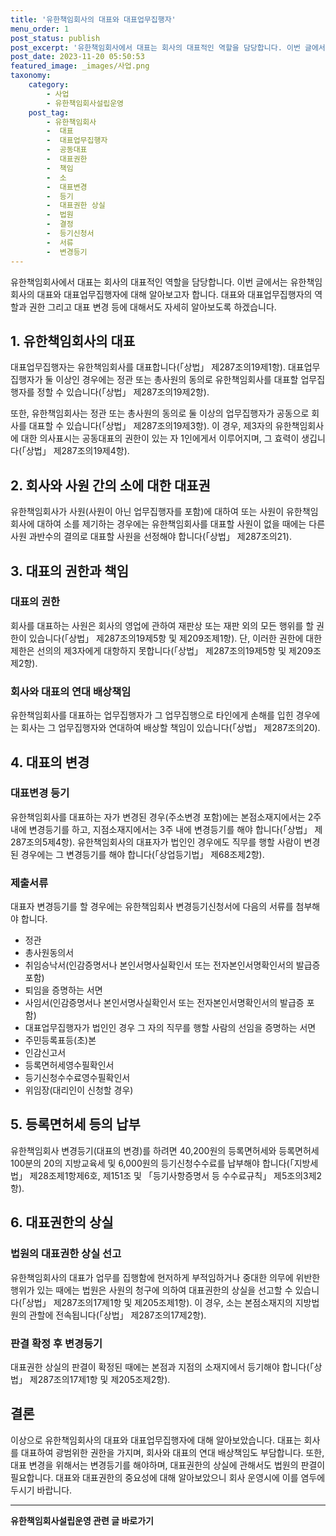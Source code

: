 ```yaml
---
title: '유한책임회사의 대표와 대표업무집행자'
menu_order: 1
post_status: publish
post_excerpt: '유한책임회사에서 대표는 회사의 대표적인 역할을 담당합니다. 이번 글에서는 유한책임회사의 대표와 대표업무집행자에 대해 알아보고자 합니다. 대표와 대표업무집행자의 역할과 권한 그리고 대표 변경 등에 대해서도 자세히 알아보도록 하겠습니다.'
post_date: 2023-11-20 05:50:53
featured_image: _images/사업.png
taxonomy:
    category:
        - 사업
        - 유한책임회사설립운영
    post_tag:
        - 유한책임회사
        -  대표
        -  대표업무집행자
        -  공동대표
        -  대표권한
        -  책임
        -  소
        -  대표변경
        -  등기
        -  대표권한 상실
        -  법원
        -  결정
        -  등기신청서
        -  서류
        -  변경등기
---
```



유한책임회사에서 대표는 회사의 대표적인 역할을 담당합니다. 이번 글에서는 유한책임회사의 대표와 대표업무집행자에 대해 알아보고자 합니다. 대표와 대표업무집행자의 역할과 권한 그리고 대표 변경 등에 대해서도 자세히 알아보도록 하겠습니다.

## 1. 유한책임회사의 대표

대표업무집행자는 유한책임회사를 대표합니다(「상법」 제287조의19제1항). 대표업무집행자가 둘 이상인 경우에는 정관 또는 총사원의 동의로 유한책임회사를 대표할 업무집행자를 정할 수 있습니다(「상법」 제287조의19제2항).

또한, 유한책임회사는 정관 또는 총사원의 동의로 둘 이상의 업무집행자가 공동으로 회사를 대표할 수 있습니다(「상법」 제287조의19제3항). 이 경우, 제3자의 유한책임회사에 대한 의사표시는 공동대표의 권한이 있는 자 1인에게서 이루어지며, 그 효력이 생깁니다(「상법」 제287조의19제4항).

## 2. 회사와 사원 간의 소에 대한 대표권

유한책임회사가 사원(사원이 아닌 업무집행자를 포함)에 대하여 또는 사원이 유한책임회사에 대하여 소를 제기하는 경우에는 유한책임회사를 대표할 사원이 없을 때에는 다른 사원 과반수의 결의로 대표할 사원을 선정해야 합니다(「상법」 제287조의21).

## 3. 대표의 권한과 책임

### 대표의 권한

회사를 대표하는 사원은 회사의 영업에 관하여 재판상 또는 재판 외의 모든 행위를 할 권한이 있습니다(「상법」 제287조의19제5항 및 제209조제1항). 단, 이러한 권한에 대한 제한은 선의의 제3자에게 대항하지 못합니다(「상법」 제287조의19제5항 및 제209조제2항).

### 회사와 대표의 연대 배상책임

유한책임회사를 대표하는 업무집행자가 그 업무집행으로 타인에게 손해를 입힌 경우에는 회사는 그 업무집행자와 연대하여 배상할 책임이 있습니다(「상법」 제287조의20).

## 4. 대표의 변경

### 대표변경 등기

유한책임회사를 대표하는 자가 변경된 경우(주소변경 포함)에는 본점소재지에서는 2주 내에 변경등기를 하고, 지점소재지에서는 3주 내에 변경등기를 해야 합니다(「상법」 제287조의5제4항). 유한책임회사의 대표자가 법인인 경우에도 직무를 행할 사람이 변경된 경우에는 그 변경등기를 해야 합니다(「상업등기법」 제68조제2항).

### 제출서류

대표자 변경등기를 할 경우에는 유한책임회사 변경등기신청서에 다음의 서류를 첨부해야 합니다.

- 정관
- 총사원동의서
- 취임승낙서(인감증명서나 본인서명사실확인서 또는 전자본인서명확인서의 발급증 포함)
- 퇴임을 증명하는 서면
- 사임서(인감증명서나 본인서명사실확인서 또는 전자본인서명확인서의 발급증 포함)
- 대표업무집행자가 법인인 경우 그 자의 직무를 행할 사람의 선임을 증명하는 서면
- 주민등록표등(초)본
- 인감신고서
- 등록면허세영수필확인서
- 등기신청수수료영수필확인서
- 위임장(대리인이 신청할 경우)

## 5. 등록면허세 등의 납부

유한책임회사 변경등기(대표의 변경)를 하려면 40,200원의 등록면허세와 등록면허세 100분의 20의 지방교육세 및 6,000원의 등기신청수수료를 납부해야 합니다(「지방세법」 제28조제1항제6호, 제151조 및 「등기사항증명서 등 수수료규칙」 제5조의3제2항).

## 6. 대표권한의 상실

### 법원의 대표권한 상실 선고

유한책임회사의 대표가 업무를 집행함에 현저하게 부적임하거나 중대한 의무에 위반한 행위가 있는 때에는 법원은 사원의 청구에 의하여 대표권한의 상실을 선고할 수 있습니다(「상법」 제287조의17제1항 및 제205조제1항). 이 경우, 소는 본점소재지의 지방법원의 관할에 전속됩니다(「상법」 제287조의17제2항).

### 판결 확정 후 변경등기

대표권한 상실의 판결이 확정된 때에는 본점과 지점의 소재지에서 등기해야 합니다(「상법」 제287조의17제1항 및 제205조제2항).

## 결론

이상으로 유한책임회사의 대표와 대표업무집행자에 대해 알아보았습니다. 대표는 회사를 대표하여 광범위한 권한을 가지며, 회사와 대표의 연대 배상책임도 부담합니다. 또한, 대표 변경을 위해서는 변경등기를 해야하며, 대표권한의 상실에 관해서도 법원의 판결이 필요합니다. 대표와 대표권한의 중요성에 대해 알아보았으니 회사 운영시에 이를 염두에 두시기 바랍니다.
<!-- wp:separator -->
<hr class="wp-block-separator has-alpha-channel-opacity"/>
<!-- /wp:separator -->

<!-- wp:group {"backgroundColor":"base","layout":{"type":"constrained"}} -->
<div class="wp-block-group has-base-background-color has-background"><!-- wp:paragraph {"align":"center","fontSize":"medium"} -->
<p class="has-text-align-center has-large-font-size"><strong>유한책임회사설립운영 관련 글 바로가기</strong></p>
<!-- /wp:paragraph -->


<!-- wp:latest-posts
{"categories":[{"id":28319,"count":19,"description":"","link":"https://uknowlaw.com/category/%ec%9c%a0%ed%95%9c%ec%b1%85%ec%9e%84%ed%9a%8c%ec%82%ac%ec%84%a4%eb%a6%bd%ec%9a%b4%ec%98%81/","name":"유한책임회사설립운영","slug":"유한책임회사설립운영","taxonomy":"category","parent":0,"meta":[],"_links":{"self":[{"href":"https://uknowlaw.com/wp-json/wp/v2/categories/28319"}],"collection":[{"href":"https://uknowlaw.com/wp-json/wp/v2/categories"}],"about":[{"href":"https://uknowlaw.com/wp-json/wp/v2/taxonomies/category"}],"wp:post_type":[{"href":"https://uknowlaw.com/wp-json/wp/v2/posts?categories=28319"}],"curies":[{"name":"wp","href":"https://api.w.org/{rel}","templated":true}]}}],"postsToShow":100,"excerptLength":28,"postLayout":"grid","columns":2,"featuredImageAlign":"left","featuredImageSizeSlug":"large","fontSize":"small"} /--></div>
<!-- /wp:group -->